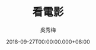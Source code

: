 ---
issue: 294
title: 看電影
author: 吳秀梅
language: 南四縣
date: 2018-09-27T00:00:00.000+08:00
topic: 抒懷
difficulty: 2
wikidata: Q98096176
wikidata_link: https://www.wikidata.org/wiki/Q98096176
author_wikidata_link: https://www.wikidata.org/wiki/Q98096267
author_wikidata: Q98096267
---